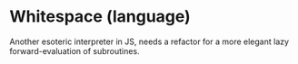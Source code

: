 # Whitespace (language)

Another esoteric interpreter in JS, needs a refactor for a more elegant lazy forward-evaluation of subroutines.
